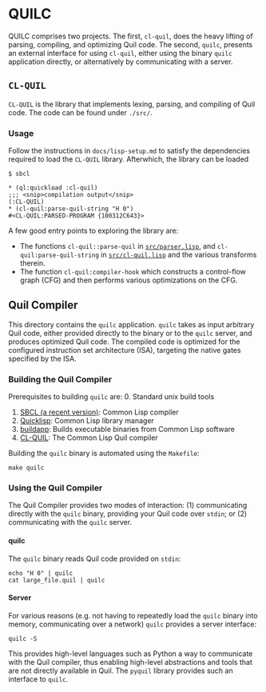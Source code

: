 # QUILC

QUILC comprises two projects. The first, `cl-quil`, does the heavy
lifting of parsing, compiling, and optimizing Quil code. The second,
`quilc`, presents an external interface for using `cl-quil`, either
using the binary `quilc` application directly, or alternatively by
communicating with a server.

## `CL-QUIL`

`CL-QUIL` is the library that implements lexing, parsing, and
compiling of Quil code. The code can be found under `./src/`.

### Usage

Follow the instructions in `docs/lisp-setup.md` to satisfy the
dependencies required to load the `CL-QUIL` library. Afterwhich, the
library can be loaded 

``` shell
$ sbcl

* (ql:quickload :cl-quil)
;;; <snip>compilation output</snip>
(:CL-QUIL)
* (cl-quil:parse-quil-string "H 0")
#<CL-QUIL:PARSED-PROGRAM {100312C643}>
```

A few good entry points to exploring the library are:

* The functions `cl-quil::parse-quil` in
   [`src/parser.lisp`](src/parser.lisp), and
   `cl-quil:parse-quil-string` in
   [`src/cl-quil.lisp`](src/cl-quil.lisp) and the various transforms
   therein.
* The function `cl-quil:compiler-hook` which constructs a control-flow
  graph (CFG) and then performs various optimizations on the CFG.

## Quil Compiler

This directory contains the `quilc` application. `quilc` takes as
input arbitrary Quil code, either provided directly to the binary or
to the `quilc` server, and produces optimized Quil code. The compiled
code is optimized for the configured instruction set architecture
(ISA), targeting the native gates specified by the ISA.

### Building the Quil Compiler

Prerequisites to building `quilc` are:
0. Standard unix build tools
1. [SBCL (a recent version)](http://www.sbcl.org/): Common Lisp
   compiler
2. [Quicklisp](https://www.quicklisp.org/beta/): Common Lisp library
   manager
3. [buildapp](https://github.com/xach/buildapp): Builds executable
   binaries from Common Lisp software
4. [CL-QUIL](https://github.com/rigetti/cl-quil): The Common Lisp Quil
   compiler

Building the `quilc` binary is automated using the `Makefile`:

    make quilc

### Using the Quil Compiler

The Quil Compiler provides two modes of interaction: (1) communicating
directly with the `quilc` binary, providing your Quil code over
`stdin`; or (2) communicating with the `quilc` server.

#### quilc

The `quilc` binary reads Quil code provided on `stdin`:

    echo "H 0" | quilc
    cat large_file.quil | quilc

#### Server

For various reasons (e.g. not having to repeatedly load the `quilc`
binary into memory, communicating over a network) `quilc` provides a
server interface:

    quilc -S

This provides high-level languages such as Python a way to communicate
with the Quil compiler, thus enabling high-level abstractions and
tools that are not directly available in Quil. The `pyquil` library
provides such an interface to `quilc`.
